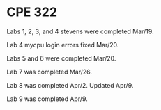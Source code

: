 # CPE 322

Labs 1, 2, 3, and 4 stevens were completed Mar/19.

Lab 4 mycpu login errors fixed Mar/20.

Labs 5 and 6 were completed Mar/20.

Lab 7 was completed Mar/26.

Lab 8 was completed Apr/2. Updated Apr/9.

Lab 9 was completed Apr/9.
